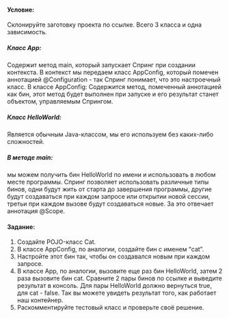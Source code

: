 #### Условие:
Склонируйте заготовку проекта по ссылке.
Всего 3 класса и одна зависимость.
##### Класс App:
Содержит метод main, который запускает Спринг при создании контекста. В контекст мы передаем класс AppConfig, который помечен аннотацией @Configuration - так Спринг понимает, что это настроечный класс.
В классе AppConfig:
Cодержится метод, помеченный аннотацией как бин, этот метод будет выполнен при запуске и его результат станет объектом, управляемым Спрингом.
##### Класс HelloWorld: 
Является обычным Java-классом, мы его используем без каких-либо сложностей.
##### В методе main:
мы можем получить бин HelloWorld по имени и использовать в любом месте программы.
Спринг позволяет использовать различные типы бинов, одни будут жить от старта до завершения программы, другие будут создаваться при каждом запросе или открытии новой сессии, третьи при каждом вызове будут создаваться новые. За это отвечает аннотация @Scope.

#### Задание:
1. Создайте POJO-класс Cat.
2. В классе AppConfig, по аналогии, создайте бин с именем “cat”. 
3. Настройте этот бин так, чтобы он создавался новым при каждом запросе.
4. В классе App, по аналогии, вызовите еще раз бин HelloWorld, затем 2 раза вызовите бин cat. Сравните 2 пары бинов по ссылке и выведите результат в консоль. Для пары HelloWorld должно вернуться true, для cat - false. Так вы можете увидеть результат того, как работает наш контейнер.
5. Раскомментируйте тестовый класс и проверьте своё решение.
